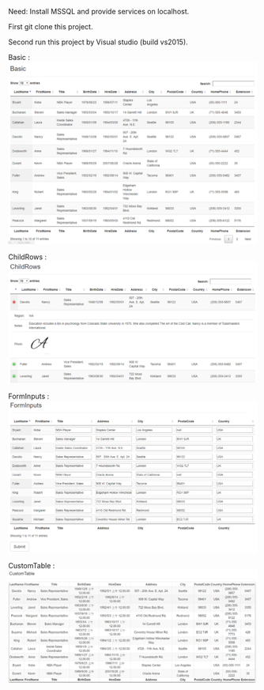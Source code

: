 Need: Install MSSQL and provide services on localhost.

First git clone this project.

Second run this project by Visual studio (build vs2015).

Basic :
![image](https://github.com/HungYiChun/DataTableJs/blob/master/Basic.png?raw=true)

ChildRows :
![image](https://github.com/HungYiChun/DataTableJs/blob/master/ChildRows.png?raw=true)

FormInputs :
![image](https://github.com/HungYiChun/DataTableJs/blob/master/FormInputs.png?raw=true)

CustomTable :
![image](https://github.com/HungYiChun/DataTableJs/blob/master/CustomTable.png?raw=true)

